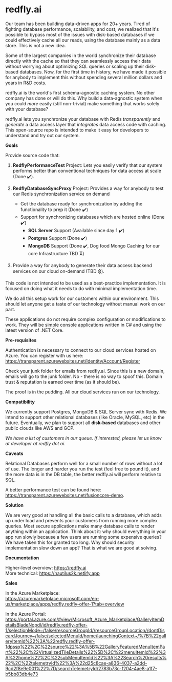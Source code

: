 # redfly.ai

Our team has been building data-driven apps for 20+ years. Tired of fighting database performance, scalability, and cost, we realized that it's possible to bypass most of the issues with disk-based databases if we could effectively cache all our reads, using the database mainly as a data store. This is not a new idea.

Some of the largest companies in the world synchronize their database directly with the cache so that they can seamlessly access their data without worrying about optimizing SQL queries or scaling up their disk-based databases. Now, for the first time in history, we have made it possible for anybody to implement this without spending several million dollars and years in R&D costs. 

redfly.ai is the world's first schema-agnostic caching system. No other company has done or will do this. Why build a data-agnostic system when you could _more_ easily (still non-trivial) make something that works solely with your database?

redfly.ai lets you synchronize your database with Redis <i>transparently</i> and <i>generate</i> a data access layer that <i>integrates</i> data access code with caching. This open-source repo is intended to make it easy for developers to understand and try out our system.

**Goals**

Provide source code that:

1. **RedflyPerformanceTest** Project: Lets you easily verify that our system performs better than conventional techniques for data access at scale (Done ✔️).

2. **RedflyDatabaseSyncProxy** Project: Provides a way for anybody to test our Redis synchronization service on demand
   - Get the database ready for synchronization by adding the functionality to prep it (Done ✔️)
   - Support for synchronizing databases which are hosted online (Done ✔️)
      - **SQL Server** Support (Available since day 1 ✔️)
      - **Postgres** Support (Done ✔️)
      - **MongoDB** Support (Done ✔️, Dog food Mongo Caching for our core Infrastructure TBD ⏳) 
      
3. Provide a way for anybody to generate their data access backend services on our cloud on-demand (TBD ⌚).

This code is not intended to be used as a best-practice implementation. It is focused on doing what it needs to do with minimal implementation time.

We do all this setup work for our customers within our environment. This should let anyone get a taste of our technology without manual work on our part.

These applications do not require complex configuration or modifications to work. They will be simple console applications written in C# and using the latest version of .NET Core. 

**Pre-requisites**

Authentication is necessary to connect to our cloud services hosted on Azure. You can register with us here:<br/>
https://transparent.azurewebsites.net/Identity/Account/Register

Check your junk folder for emails from redfly.ai. Since this is a new domain, emails will go to the junk folder. No - there is no way to spoof this. Domain trust & reputation is earned over time (as it should be).

The proof is in the pudding. All our cloud services run on our technology.  

**Compatibility**

We currently support Postgres, MongoDB & SQL Server sync with Redis. We intend to support other relational databases (like Oracle, MySQL, etc) in the future. Eventually, we plan to support all **disk-based** databases and other public clouds like AWS and GCP. 

_We have a list of customers in our queue. If interested, please let us know at developer at redfly dot ai_.

**Caveats**

Relational Databases perform well for a small number of rows without a lot of use. The longer and harder you run the test (feel free to pound it), and the more data is in the DB table, the better redfly.ai will perform relative to SQL.

A better performance test can be found here: https://transparent.azurewebsites.net/fusioncore-demo. 

**Solution**

We are very good at handling all the basic calls to a database, which adds up under load and prevents your customers from running more complex queries. Most secure applications make many database calls to render anything within an application. Think about it: why should everything in your app run slowly because a few users are running some expensive queries? We have taken this for granted too long. Why should security implementation slow down an app? That is what we are good at solving.

**Documentation**

Higher-level overview: https://redfly.ai <br/>
More technical: https://nautilus2k.netlify.app <br/>

**Sales**

In the Azure Marketplace:<br/>
https://azuremarketplace.microsoft.com/en-us/marketplace/apps/redfly.redfly-offer-1?tab=overview

In the Azure Portal:<br/>
https://portal.azure.com/#view/Microsoft_Azure_Marketplace/GalleryItemDetailsBladeNopdl/id/redfly.redfly-offer-1/selectionMode~/false/resourceGroupId//resourceGroupLocation//dontDiscardJourney~/false/selectedMenuId/home/launchingContext~/%7B%22galleryItemId%22%3A%22redfly.redfly-offer-1dpssp%22%2C%22source%22%3A%5B%22GalleryFeaturedMenuItemPart%22%2C%22VirtualizedTileDetails%22%5D%2C%22menuItemId%22%3A%22home%22%2C%22subMenuItemId%22%3A%22Search%20results%22%2C%22telemetryId%22%3A%22d25c8cae-a836-4037-a2dd-9cd2f8e9e001%22%7D/searchTelemetryId/2783b73c-f204-4ae8-a1f7-b5bb83db4e73
